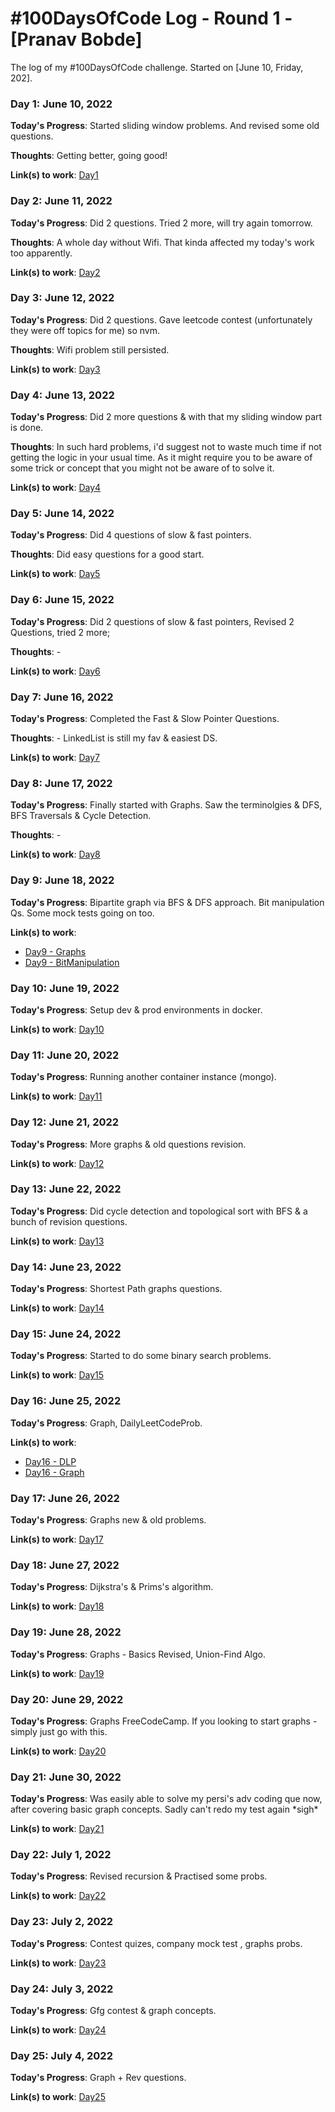 # #100DaysOfCode Log - Round 1 - [Pranav Bobde]

The log of my #100DaysOfCode challenge. Started on [June 10, Friday, 202].

### Day 1: June 10, 2022

**Today's Progress**: Started sliding window problems. And revised some old questions.

**Thoughts**: Getting better, going good!

**Link(s) to work**: [Day1](https://github.com/Pranav-Bobde/DSA-Logs/tree/main/Sliding%20Window/Day1)

### Day 2: June 11, 2022

**Today's Progress**: Did 2 questions. Tried 2 more, will try again tomorrow.

**Thoughts**: A whole day without Wifi. That kinda affected my today's work too apparently.

**Link(s) to work**: [Day2](https://github.com/Pranav-Bobde/DSA-Logs/tree/main/Sliding%20Window/Day2)

### Day 3: June 12, 2022

**Today's Progress**: Did 2 questions. Gave leetcode contest (unfortunately they were off topics for me) so nvm.

**Thoughts**: Wifi problem still persisted.

**Link(s) to work**: [Day3](https://github.com/Pranav-Bobde/DSA-Logs/tree/main/Sliding%20Window/Day3)

### Day 4: June 13, 2022

**Today's Progress**: Did 2 more questions & with that my sliding window part is done.

**Thoughts**: In such hard problems, i'd suggest not to waste much time if not getting the logic in your usual time. As it might require you to be aware of some trick or concept that you might not be aware of to solve it.

**Link(s) to work**: [Day4](https://github.com/Pranav-Bobde/DSA-Logs/tree/main/Sliding%20Window/Day4)

### Day 5: June 14, 2022

**Today's Progress**: Did 4 questions of slow & fast pointers. 

**Thoughts**: Did easy questions for a good start.

**Link(s) to work**: [Day5](https://github.com/Pranav-Bobde/DSA-Logs/tree/main/Fast_%26_Slow_Pointers/Day5)

### Day 6: June 15, 2022

**Today's Progress**: Did 2 questions of slow & fast pointers, Revised 2 Questions, tried 2 more;

**Thoughts**: -

**Link(s) to work**: [Day6](https://github.com/Pranav-Bobde/DSA-Logs/tree/main/Fast_%26_Slow_Pointers/Day6)

### Day 7: June 16, 2022

**Today's Progress**: Completed the Fast & Slow Pointer Questions.

**Thoughts**: - LinkedList is still my fav & easiest DS.

**Link(s) to work**: [Day7](https://github.com/Pranav-Bobde/DSA-Logs/tree/main/Fast_&_Slow_Pointers/Day7)

### Day 8: June 17, 2022

**Today's Progress**: Finally started with Graphs. Saw the terminolgies & DFS, BFS Traversals & Cycle Detection.

**Thoughts**: -

**Link(s) to work**: [Day8](https://github.com/Pranav-Bobde/DSA-Logs/tree/main/DSQs/Graphs/Day1)

### Day 9: June 18, 2022

**Today's Progress**: Bipartite graph via BFS & DFS approach. Bit manipulation Qs. Some mock tests going on too.

**Link(s) to work**: 
- [Day9 - Graphs](https://github.com/Pranav-Bobde/DSA-Logs/tree/main/DSQs/Graphs/Day2)
- [Day9 - BitManipulation](https://github.com/Pranav-Bobde/DSA-Logs/tree/main/Bit_Manipulation)

### Day 10: June 19, 2022

**Today's Progress**: Setup dev & prod environments in docker.

**Link(s) to work**: [Day10](https://github.com/Pranav-Bobde/docker-node-app/commit/06c83cbb654ad810cb8492c1d2d7f9d1226192ba)

### Day 11: June 20, 2022

**Today's Progress**: Running another container instance (mongo).

**Link(s) to work**: [Day11](https://github.com/Pranav-Bobde/docker-node-app/commit/4423ee9525fab308b07f52ffbbe12735f8a1e204)

### Day 12: June 21, 2022

**Today's Progress**: More graphs & old questions revision.

**Link(s) to work**: [Day12](https://github.com/Pranav-Bobde/DSA-Logs/tree/main/DSQs/Graphs/Day3)

### Day 13: June 22, 2022

**Today's Progress**: Did cycle detection and topological sort with BFS & a bunch of revision questions.

**Link(s) to work**: [Day13](https://github.com/Pranav-Bobde/DSA-Logs/tree/main/DSQs/Graphs/Day3)

### Day 14: June 23, 2022

**Today's Progress**: Shortest Path graphs questions.

**Link(s) to work**: [Day14](https://github.com/Pranav-Bobde/DSA-Logs/tree/main/DSQs/Graphs/Day4)

### Day 15: June 24, 2022

**Today's Progress**: Started to do some binary search problems.

**Link(s) to work**: [Day15](https://github.com/Pranav-Bobde/DSA-Logs/tree/main/Binary_Search/Day15)

### Day 16: June 25, 2022

**Today's Progress**: Graph, DailyLeetCodeProb.

**Link(s) to work**: 
- [Day16 - DLP](https://github.com/Pranav-Bobde/DSA-Logs/blob/main/Random/Day16/Non_Decreasing_Array.java)
- [Day16 - Graph](https://github.com/Pranav-Bobde/DSA-Logs/blob/main/DSQs/Graphs/Day16/Find_The_Town_Judge.java)

### Day 17: June 26, 2022

**Today's Progress**: Graphs new & old problems.

**Link(s) to work**: [Day17](https://github.com/Pranav-Bobde/DSA-Logs/blob/main/Random/Day16/Non_Decreasing_Array.java)

### Day 18: June 27, 2022

**Today's Progress**: Dijkstra's & Prims's algorithm.

**Link(s) to work**: [Day18](https://github.com/Pranav-Bobde/DSA-Logs/tree/main/DSQs/Graphs/Day18)

### Day 19: June 28, 2022

**Today's Progress**: Graphs - Basics Revised, Union-Find Algo.

**Link(s) to work**: [Day19](https://github.com/Pranav-Bobde/DSA-Logs/tree/main/DSQs/Graphs/Day19)

### Day 20: June 29, 2022

**Today's Progress**: Graphs FreeCodeCamp. If you looking to start graphs - simply just go with this.

**Link(s) to work**: [Day20](https://github.com/Pranav-Bobde/DSA-Logs/tree/main/DSQs/Graphs/Day20)

### Day 21: June 30, 2022

**Today's Progress**: Was easily able to solve my persi's adv coding que now, after covering basic graph concepts. Sadly can't redo my test again \*sigh\*

**Link(s) to work**: [Day21](https://github.com/Pranav-Bobde/DSA-Logs/tree/main/DSQs/Graphs/Day21)

### Day 22: July 1, 2022

**Today's Progress**: Revised recursion & Practised some probs.

**Link(s) to work**: [Day22](https://github.com/Pranav-Bobde/DSA-Logs/tree/main/DSQs/Recursion/Day22)

### Day 23: July 2, 2022

**Today's Progress**: Contest quizes, company mock test , graphs probs.

**Link(s) to work**: [Day23](https://github.com/Pranav-Bobde/DSA-Logs/tree/main/DSQs/Graphs/Day23)

### Day 24: July 3, 2022

**Today's Progress**: Gfg contest & graph concepts.

**Link(s) to work**: [Day24](https://github.com/Pranav-Bobde/DSA-Logs/blob/main/Random/Day24)

### Day 25: July 4, 2022

**Today's Progress**: Graph + Rev questions.

**Link(s) to work**: [Day25](https://github.com/Pranav-Bobde/DSA-Logs/tree/main/InterviewBit/Day25)
